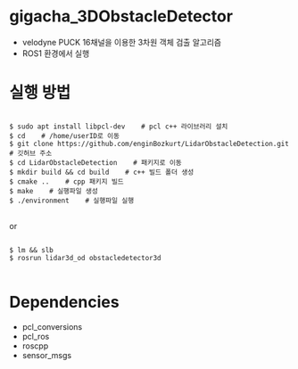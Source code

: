 # gigacha_3DObstacleDetector
+ velodyne PUCK 16채널을 이용한 3차원 객체 검출 알고리즘
+ ROS1 환경에서 실행

# 실행 방법
<pre>
<code>
$ sudo apt install libpcl-dev    # pcl c++ 라이브러리 설치
$ cd    # /home/userID로 이동
$ git clone https://github.com/enginBozkurt/LidarObstacleDetection.git    # 깃허브 주소
$ cd LidarObstacleDetection    # 패키지로 이동
$ mkdir build && cd build    # c++ 빌드 폴더 생성
$ cmake ..    # cpp 패키지 빌드
$ make    # 실행파일 생성
$ ./environment    # 실행파일 실행
</code>
</pre>

or

<pre>
<code>
$ lm && slb
$ rosrun lidar3d_od obstacledetector3d
</code>
</pre>

# Dependencies
- pcl_conversions
- pcl_ros
- roscpp
- sensor_msgs
